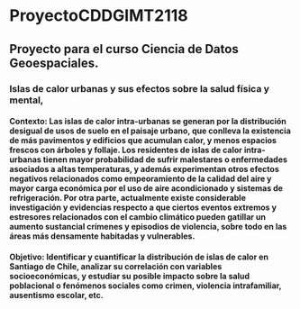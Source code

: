 # ProyectoCDDGIMT2118

## Proyecto para el curso Ciencia de Datos Geoespaciales.

### Islas de calor urbanas y sus efectos sobre la salud física y mental,

#### Contexto: Las islas de calor intra-urbanas se generan por la distribución desigual de usos de suelo en el paisaje urbano, que conlleva la existencia de más pavimentos y edificios que acumulan calor, y menos espacios frescos con árboles y follaje. Los residentes de islas  de calor intra-urbanas tienen mayor probabilidad de sufrir malestares o enfermedades asociados a altas temperaturas, y además experimentan otros efectos negativos relacionados como empeoramiento de la calidad del aire y mayor carga económica por el uso de aire acondicionado y sistemas de refrigeración. Por otra parte, actualmente existe considerable investigación y evidencias respecto a que ciertos eventos extremos y estresores relacionados con el cambio climático pueden gatillar un aumento sustancial crímenes y episodios de violencia, sobre todo en las áreas más densamente habitadas y vulnerables.

#### Objetivo: Identificar y cuantificar la distribución de islas de calor en Santiago de Chile, analizar su correlación con variables socioeconómicas, y estudiar su posible impacto sobre la salud poblacional o fenómenos sociales como crimen, violencia intrafamiliar, ausentismo escolar, etc.
